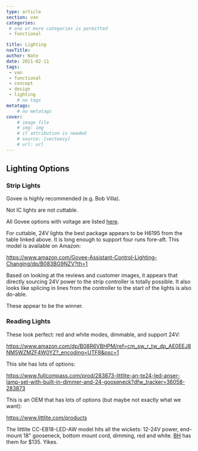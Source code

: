 ```yaml
---
type: article
section: van
categories: 
 # one or more categories is permitted
 - functional

title: Lighting
navTitle: 
author: Nate
date: 2021-02-11
tags:
 - van
 - functional
 - concept
 - design
 - lighting
	# no tags
metatags:
	# no metatags
cover: 
	# image file
	# img: img
	# if attribution is needed
	# source: [vecteezy]
	# url: url
---
```


## Lighting Options

### Strip Lights

Govee is highly recommended (e.g. Bob Villa).  

Not IC lights are not cuttable.

All Govee options with voltage are listed [here](https://www.govee.com/faqs/specs).

For cuttable, 24V lights the best package appears to be H6195 from the table linked above.  It is long enough to support four runs fore-aft.  This model is available on Amazon:

https://www.amazon.com/Govee-Assistant-Control-Lighting-Changing/dp/B083BG9NZV?th=1

Based on looking at the reviews and customer images, it appears that directly sourcing 24V power to the strip controller is totally possible.  It also looks like splicing in lines from the controller to the start of the lights is also do-able.

These appear to be the winner.


### Reading Lights

These look perfect:  red and white modes, dimmable, and support 24V:

[https://www.amazon.com/dp/B08R6VBHPM/ref=cm_sw_r_tw_dp_AE0EEJ8NM5WZMZF4W0YZ?_encoding=UTF8&psc=1 ](https://www.amazon.com/dp/B08R6VBHPM/ref=cm_sw_r_tw_dp_AE0EEJ8NM5WZMZF4W0YZ?_encoding=UTF8&psc=1 )

This site has lots of options:

https://www.fullcompass.com/prod/283873-littlite-an-te24-led-anser-lamp-set-with-built-in-dimmer-and-24-gooseneck?dfw_tracker=36058-283873

This is an OEM that has lots of options (but maybe not exactly what we want):

https://www.littlite.com/products

The littlite CC-EB18-LED-AW model hits all the wickets: 12-24V power, end-mount 18" gooseneck, bottom mount cord, dimming, red and white.  [BH](https://www.bhphotovideo.com/c/product/1111252-REG/littlite_cc_eb18_led_aw_18_end_mount.html) has them for $135.  Yikes.
